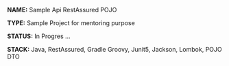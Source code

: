 
**NAME:** Sample Api RestAssured POJO

**TYPE:** Sample Project for mentoring purpose

**STATUS:** In Progres ...

**STACK:** Java, RestAssured, Gradle Groovy, Junit5, Jackson, Lombok, POJO DTO

